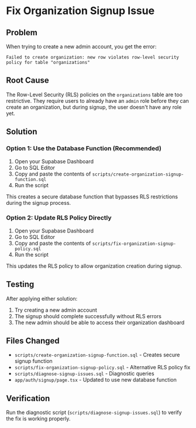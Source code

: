 # Fix Organization Signup Issue

## Problem
When trying to create a new admin account, you get the error:
```
Failed to create organization: new row violates row-level security policy for table "organizations"
```

## Root Cause
The Row-Level Security (RLS) policies on the `organizations` table are too restrictive. They require users to already have an `admin` role before they can create an organization, but during signup, the user doesn't have any role yet.

## Solution

### Option 1: Use the Database Function (Recommended)
1. Open your Supabase Dashboard
2. Go to SQL Editor
3. Copy and paste the contents of `scripts/create-organization-signup-function.sql`
4. Run the script

This creates a secure database function that bypasses RLS restrictions during the signup process.

### Option 2: Update RLS Policy Directly
1. Open your Supabase Dashboard
2. Go to SQL Editor  
3. Copy and paste the contents of `scripts/fix-organization-signup-policy.sql`
4. Run the script

This updates the RLS policy to allow organization creation during signup.

## Testing
After applying either solution:
1. Try creating a new admin account
2. The signup should complete successfully without RLS errors
3. The new admin should be able to access their organization dashboard

## Files Changed
- `scripts/create-organization-signup-function.sql` - Creates secure signup function
- `scripts/fix-organization-signup-policy.sql` - Alternative RLS policy fix
- `scripts/diagnose-signup-issues.sql` - Diagnostic queries
- `app/auth/signup/page.tsx` - Updated to use new database function

## Verification
Run the diagnostic script (`scripts/diagnose-signup-issues.sql`) to verify the fix is working properly.